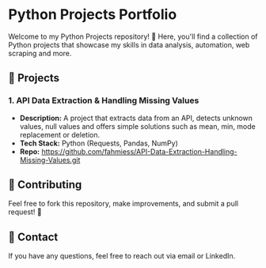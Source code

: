 # Python Projects Portfolio

Welcome to my Python Projects repository! 🚀 Here, you'll find a collection of Python projects that showcase my skills in data analysis, automation, web scraping and more.

## 📌 Projects

### 1. **API Data Extraction & Handling Missing Values**
   - **Description:** A project that extracts data from an API, detects unknown values, null values and offers simple solutions such as mean, min, mode replacement or deletion.
   - **Tech Stack:** Python (Requests, Pandas, NumPy)
   - **Repo:** https://github.com/fahmiess/API-Data-Extraction-Handling-Missing-Values.git


## 🤝 Contributing
Feel free to fork this repository, make improvements, and submit a pull request! 🎉

## 📧 Contact
If you have any questions, feel free to reach out via email or LinkedIn.
